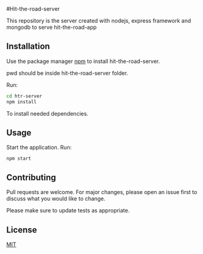 #Hit-the-road-server

This repository is the server created with nodejs, express framework and mongodb to serve hit-the-road-app

## Installation

Use the package manager [npm](https://www.npmjs.com/) to install hit-the-road-server.

pwd should be inside hit-the-road-server folder.

Run:

```bash
cd htr-server
npm install
```

To install needed dependencies.

## Usage

Start the application. Run:

```
npm start

```

## Contributing

Pull requests are welcome. For major changes, please open an issue first to discuss what you would like to change.

Please make sure to update tests as appropriate.

## License

[MIT](https://choosealicense.com/licenses/mit/)
